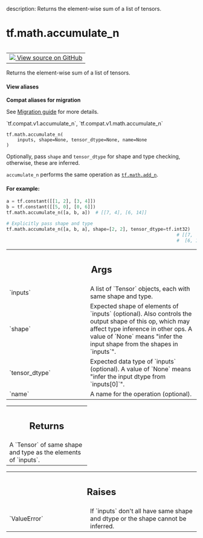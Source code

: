description: Returns the element-wise sum of a list of tensors.

<div itemscope itemtype="http://developers.google.com/ReferenceObject">
<meta itemprop="name" content="tf.math.accumulate_n" />
<meta itemprop="path" content="Stable" />
</div>

# tf.math.accumulate_n

<!-- Insert buttons and diff -->

<table class="tfo-notebook-buttons tfo-api nocontent" align="left">
<td>
  <a target="_blank" href="https://github.com/tensorflow/tensorflow/blob/r2.3/tensorflow/python/ops/math_ops.py#L3515-L3584">
    <img src="https://www.tensorflow.org/images/GitHub-Mark-32px.png" />
    View source on GitHub
  </a>
</td>
</table>



Returns the element-wise sum of a list of tensors.

<section class="expandable">
  <h4 class="showalways">View aliases</h4>
  <p>
<b>Compat aliases for migration</b>
<p>See
<a href="https://www.tensorflow.org/guide/migrate">Migration guide</a> for
more details.</p>
<p>`tf.compat.v1.accumulate_n`, `tf.compat.v1.math.accumulate_n`</p>
</p>
</section>

<pre class="devsite-click-to-copy prettyprint lang-py tfo-signature-link">
<code>tf.math.accumulate_n(
    inputs, shape=None, tensor_dtype=None, name=None
)
</code></pre>



<!-- Placeholder for "Used in" -->

Optionally, pass `shape` and `tensor_dtype` for shape and type checking,
otherwise, these are inferred.

`accumulate_n` performs the same operation as <a href="../../tf/math/add_n.md"><code>tf.math.add_n</code></a>.

#### For example:



```python
a = tf.constant([[1, 2], [3, 4]])
b = tf.constant([[5, 0], [0, 6]])
tf.math.accumulate_n([a, b, a])  # [[7, 4], [6, 14]]

# Explicitly pass shape and type
tf.math.accumulate_n([a, b, a], shape=[2, 2], tensor_dtype=tf.int32)
                                                               # [[7,  4],
                                                               #  [6, 14]]
```

<!-- Tabular view -->
 <table class="responsive fixed orange">
<colgroup><col width="214px"><col></colgroup>
<tr><th colspan="2"><h2 class="add-link">Args</h2></th></tr>

<tr>
<td>
`inputs`
</td>
<td>
A list of `Tensor` objects, each with same shape and type.
</td>
</tr><tr>
<td>
`shape`
</td>
<td>
Expected shape of elements of `inputs` (optional). Also controls the
output shape of this op, which may affect type inference in other ops. A
value of `None` means "infer the input shape from the shapes in `inputs`".
</td>
</tr><tr>
<td>
`tensor_dtype`
</td>
<td>
Expected data type of `inputs` (optional). A value of `None`
means "infer the input dtype from `inputs[0]`".
</td>
</tr><tr>
<td>
`name`
</td>
<td>
A name for the operation (optional).
</td>
</tr>
</table>



<!-- Tabular view -->
 <table class="responsive fixed orange">
<colgroup><col width="214px"><col></colgroup>
<tr><th colspan="2"><h2 class="add-link">Returns</h2></th></tr>
<tr class="alt">
<td colspan="2">
A `Tensor` of same shape and type as the elements of `inputs`.
</td>
</tr>

</table>



<!-- Tabular view -->
 <table class="responsive fixed orange">
<colgroup><col width="214px"><col></colgroup>
<tr><th colspan="2"><h2 class="add-link">Raises</h2></th></tr>

<tr>
<td>
`ValueError`
</td>
<td>
If `inputs` don't all have same shape and dtype or the shape
cannot be inferred.
</td>
</tr>
</table>

